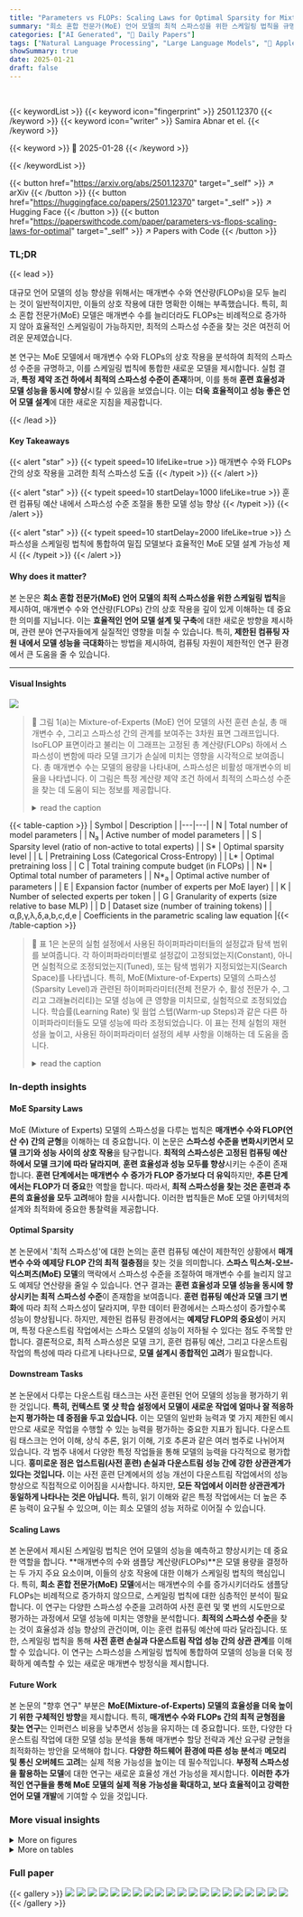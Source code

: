 ```yaml
---
title: "Parameters vs FLOPs: Scaling Laws for Optimal Sparsity for Mixture-of-Experts Language Models"
summary: "희소 혼합 전문가(MoE) 언어 모델의 최적 스파스성을 위한 스케일링 법칙을 규명"
categories: ["AI Generated", "🤗 Daily Papers"]
tags: ["Natural Language Processing", "Large Language Models", "🏢 Apple",]
showSummary: true
date: 2025-01-21
draft: false
---
```


<br>

{{< keywordList >}}
{{< keyword icon="fingerprint" >}} 2501.12370 {{< /keyword >}}
{{< keyword icon="writer" >}} Samira Abnar et el. {{< /keyword >}}
 
{{< keyword >}} 🤗 2025-01-28 {{< /keyword >}}
 
{{< /keywordList >}}

{{< button href="https://arxiv.org/abs/2501.12370" target="_self" >}}
↗ arXiv
{{< /button >}}
{{< button href="https://huggingface.co/papers/2501.12370" target="_self" >}}
↗ Hugging Face
{{< /button >}}
{{< button href="https://paperswithcode.com/paper/parameters-vs-flops-scaling-laws-for-optimal" target="_self" >}}
↗ Papers with Code
{{< /button >}}




### TL;DR


{{< lead >}}

대규모 언어 모델의 성능 향상을 위해서는 매개변수 수와 연산량(FLOPs)을 모두 늘리는 것이 일반적이지만, 이들의 상호 작용에 대한 명확한 이해는 부족했습니다. 특히, 희소 혼합 전문가(MoE) 모델은 매개변수 수를 늘리더라도 FLOPs는 비례적으로 증가하지 않아 효율적인 스케일링이 가능하지만, 최적의 스파스성 수준을 찾는 것은 여전히 어려운 문제였습니다.

본 연구는 MoE 모델에서 매개변수 수와 FLOPs의 상호 작용을 분석하여 최적의 스파스성 수준을 규명하고, 이를 스케일링 법칙에 통합한 새로운 모델을 제시합니다. 실험 결과, **특정 제약 조건 하에서 최적의 스파스성 수준이 존재**하며, 이를 통해 **훈련 효율성과 모델 성능을 동시에 향상**시킬 수 있음을 보였습니다. 이는 **더욱 효율적이고 성능 좋은 언어 모델 설계**에 대한 새로운 지침을 제공합니다.

{{< /lead >}}


#### Key Takeaways

{{< alert "star" >}}
{{< typeit speed=10 lifeLike=true >}} 매개변수 수와 FLOPs 간의 상호 작용을 고려한 최적 스파스성 도출 {{< /typeit >}}
{{< /alert >}}

{{< alert "star" >}}
{{< typeit speed=10 startDelay=1000 lifeLike=true >}} 훈련 컴퓨팅 예산 내에서 스파스성 수준 조절을 통한 모델 성능 향상 {{< /typeit >}}
{{< /alert >}}

{{< alert "star" >}}
{{< typeit speed=10 startDelay=2000 lifeLike=true >}} 스파스성을 스케일링 법칙에 통합하여 밀집 모델보다 효율적인 MoE 모델 설계 가능성 제시 {{< /typeit >}}
{{< /alert >}}

#### Why does it matter?
본 논문은 **희소 혼합 전문가(MoE) 언어 모델의 최적 스파스성을 위한 스케일링 법칙**을 제시하여, 매개변수 수와 연산량(FLOPs) 간의 상호 작용을 깊이 있게 이해하는 데 중요한 의미를 지닙니다. 이는 **효율적인 언어 모델 설계 및 구축**에 대한 새로운 방향을 제시하며, 관련 분야 연구자들에게 실질적인 영향을 미칠 수 있습니다. 특히, **제한된 컴퓨팅 자원 내에서 모델 성능을 극대화**하는 방법을 제시하여,  컴퓨팅 자원이 제한적인 연구 환경에서 큰 도움을 줄 수 있습니다.

------
#### Visual Insights



![](https://arxiv.org/html/2501.12370/x1.png)

> 🔼 그림 1(a)는 Mixture-of-Experts (MoE) 언어 모델의 사전 훈련 손실, 총 매개변수 수, 그리고 스파스성 간의 관계를 보여주는 3차원 표면 그래프입니다.  IsoFLOP 표면이라고 불리는 이 그래프는 고정된 총 계산량(FLOPs) 하에서 스파스성이 변함에 따라 모델 크기가 손실에 미치는 영향을 시각적으로 보여줍니다.  총 매개변수 수는 모델의 용량을 나타내며, 스파스성은 비활성 매개변수의 비율을 나타냅니다.  이 그림은 특정 계산량 제약 조건 하에서 최적의 스파스성 수준을 찾는 데 도움이 되는 정보를 제공합니다.
> <details>
> <summary>read the caption</summary>
> (a) IsoFLOP surface over sparsity and total parameters
> </details>





{{< table-caption >}}
| Symbol | Description |
|---|---| 
| N | Total number of model parameters |
| N<sub>a</sub> | Active number of model parameters |
| S | Sparsity level (ratio of non-active to total experts) |
| S* | Optimal sparsity level |
| L | Pretraining Loss (Categorical Cross-Entropy) |
| L* | Optimal pretraining loss |
| C | Total training compute budget (in FLOPs) |
| N* | Optimal total number of parameters |
| N*<sub>a</sub> | Optimal active number of parameters |
| E | Expansion factor (number of experts per MoE layer) |
| K | Number of selected experts per token |
| G | Granularity of experts (size relative to base MLP) |
| D | Dataset size (number of training tokens) |
| α,β,γ,λ,δ,a,b,c,d,e | Coefficients in the parametric scaling law equation |{{< /table-caption >}}

> 🔼 표 1은 논문의 실험 설정에서 사용된 하이퍼파라미터들의 설정값과 탐색 범위를 보여줍니다.  각 하이퍼파라미터별로 설정값이 고정되었는지(Constant), 아니면 실험적으로 조정되었는지(Tuned), 또는 탐색 범위가 지정되었는지(Search Space)를 나타냅니다.  특히, MoE(Mixture-of-Experts) 모델의 스파스성(Sparsity Level)과 관련된 하이퍼파라미터(전체 전문가 수, 활성 전문가 수, 그리고 그래뉼러리티)는 모델 성능에 큰 영향을 미치므로, 실험적으로 조정되었습니다. 학습률(Learning Rate) 및 웜업 스텝(Warm-up Steps)과 같은 다른 하이퍼파라미터들도 모델 성능에 따라 조정되었습니다.  이 표는 전체 실험의 재현성을 높이고, 사용된 하이퍼파라미터 설정의 세부 사항을 이해하는 데 도움을 줍니다.
> <details>
> <summary>read the caption</summary>
> Table 1: Hyperparameter configurations and search spaces
> </details>





### In-depth insights


#### MoE Sparsity Laws
MoE (Mixture of Experts) 모델의 스파스성을 다루는 법칙은 **매개변수 수와 FLOP(연산 수) 간의 균형**을 이해하는 데 중요합니다.  이 논문은 **스파스성 수준을 변화시키면서 모델 크기와 성능 사이의 상호 작용**을 탐구합니다.  **최적의 스파스성은 고정된 컴퓨팅 예산 하에서 모델 크기에 따라 달라지며**,  **훈련 효율성과 성능 모두를 향상**시키는 수준이 존재합니다. **훈련 단계에서는 매개변수 수 증가가 FLOP 증가보다 더 유익**하지만, **추론 단계에서는 FLOP가 더 중요**한 역할을 합니다. 따라서,  **최적 스파스성을 찾는 것은 훈련과 추론의 효율성을 모두 고려**해야 함을 시사합니다. 이러한 법칙들은 MoE 모델 아키텍처의 설계와 최적화에 중요한 통찰력을 제공합니다.

#### Optimal Sparsity
본 논문에서 '최적 스파스성'에 대한 논의는 훈련 컴퓨팅 예산이 제한적인 상황에서 **매개변수 수와 예제당 FLOP 간의 최적 절충점**을 찾는 것을 의미합니다.  **스파스 믹스쳐-오브-익스퍼츠(MoE) 모델**의 맥락에서 스파스성 수준을 조절하여 매개변수 수를 늘리지 않고도 예제당 연산량을 줄일 수 있습니다.  연구 결과는 **훈련 효율성과 모델 성능을 동시에 향상시키는 최적 스파스성 수준**이 존재함을 보여줍니다.  **훈련 컴퓨팅 예산과 모델 크기 변화**에 따라 최적 스파스성이 달라지며, 무한 데이터 환경에서는 스파스성이 증가할수록 성능이 향상됩니다.  하지만, 제한된 컴퓨팅 환경에서는 **예제당 FLOP의 중요성**이 커지며, 특정 다운스트림 작업에서는 스파스 모델의 성능이 저하될 수 있다는 점도 주목할 만합니다.  결론적으로, 최적 스파스성은 모델 크기, 훈련 컴퓨팅 예산, 그리고 다운스트림 작업의 특성에 따라 다르게 나타나므로, **모델 설계시 종합적인 고려**가 필요합니다.

#### Downstream Tasks
본 논문에서 다루는 다운스트림 태스크는 사전 훈련된 언어 모델의 성능을 평가하기 위한 것입니다. **특히, 컨텍스트 몇 샷 학습 설정에서 모델이 새로운 작업에 얼마나 잘 적응하는지 평가하는 데 중점을 두고 있습니다.** 이는 모델의 일반화 능력과 몇 가지 제한된 예시만으로 새로운 작업을 수행할 수 있는 능력을 평가하는 중요한 지표가 됩니다. 다운스트림 태스크는 언어 이해, 상식 추론, 읽기 이해, 기호 추론과 같은 여러 범주로 나뉘어져 있습니다. 각 범주 내에서 다양한 특정 작업들을 통해 모델의 능력을 다각적으로 평가합니다.  **흥미로운 점은 업스트림(사전 훈련) 손실과 다운스트림 성능 간에 강한 상관관계가 있다는 것입니다.**  이는 사전 훈련 단계에서의 성능 개선이 다운스트림 작업에서의 성능 향상으로 직접적으로 이어짐을 시사합니다. 하지만, **모든 작업에서 이러한 상관관계가 동일하게 나타나는 것은 아닙니다.**  특히, 읽기 이해와 같은 특정 작업에서는 더 높은 추론 능력이 요구될 수 있으며, 이는 희소 모델의 성능 저하로 이어질 수 있습니다.

#### Scaling Laws
본 논문에서 제시된 스케일링 법칙은 언어 모델의 성능을 예측하고 향상시키는 데 중요한 역할을 합니다. **매개변수의 수와 샘플당 계산량(FLOPs)**은 모델 용량을 결정하는 두 가지 주요 요소이며, 이들의 상호 작용에 대한 이해가 스케일링 법칙의 핵심입니다. 특히, **희소 혼합 전문가(MoE) 모델**에서는 매개변수의 수를 증가시키더라도 샘플당 FLOPs는 비례적으로 증가하지 않으므로, 스케일링 법칙에 대한 심층적인 분석이 필요합니다. 이 연구는 다양한 스파스성 수준을 고려하여 사전 훈련 및 몇 번의 시도만으로 평가하는 과정에서 모델 성능에 미치는 영향을 분석합니다. **최적의 스파스성 수준**을 찾는 것이 효율성과 성능 향상의 관건이며, 이는 훈련 컴퓨팅 예산에 따라 달라집니다. 또한, 스케일링 법칙을 통해 **사전 훈련 손실과 다운스트림 작업 성능 간의 상관 관계**를 이해할 수 있습니다. 이 연구는 스파스성을 스케일링 법칙에 통합하여 모델의 성능을 더욱 정확하게 예측할 수 있는 새로운 매개변수 방정식을 제시합니다.

#### Future Work
본 논문의 "향후 연구" 부분은 **MoE(Mixture-of-Experts) 모델의 효율성을 더욱 높이기 위한 구체적인 방향**을 제시합니다. 특히, **매개변수 수와 FLOPs 간의 최적 균형점을 찾는 연구**는 인퍼런스 비용을 낮추면서 성능을 유지하는 데 중요합니다. 또한, 다양한 다운스트림 작업에 대한 모델 성능 분석을 통해 매개변수 할당 전략과 계산 요구량 균형을 최적화하는 방안을 모색해야 합니다.  **다양한 하드웨어 환경에 따른 성능 분석**과 **메모리 및 통신 오버헤드 고려**는 실제 적용 가능성을 높이는 데 필수적입니다.  **부정적 스파스성을 활용하는 모델**에 대한 연구는 새로운 효율성 개선 가능성을 제시합니다.  **이러한 추가적인 연구들을 통해 MoE 모델의 실제 적용 가능성을 확대하고, 보다 효율적이고 강력한 언어 모델 개발**에 기여할 수 있을 것입니다.


### More visual insights

<details>
<summary>More on figures
</summary>


![](https://arxiv.org/html/2501.12370/x2.png)

> 🔼 이 그림은 고정된 컴퓨팅 예산 하에서, 희소 혼합 전문가(MoE) 언어 모델의 성능에 대한 매개변수 수와 활성 매개변수 수의 상호 작용을 보여줍니다.  모델 크기(활성 매개변수)와 희소성 수준을 변화시키면서 손실을 시각화하여, 최적의 희소성 수준을 찾는 데 도움이 됩니다.  즉, 계산 효율성을 유지하면서 모델 성능을 최대화하는 희소성 수준을 보여주는 표면을 나타냅니다.
> <details>
> <summary>read the caption</summary>
> (b) IsoFLOP surface over sparsity and active parameters
> </details>



![](https://arxiv.org/html/2501.12370/x3.png)

> 🔼 그림 1은 사전 학습 손실(L), 총 매개변수(N) 및 활성 매개변수(Na)와 스파스성(S)에 대한 등량 FLOP 표면을 보여줍니다. 실험 데이터를 사용하여 N(또는 Na), S 및 상호 작용을 L에 매핑하는 다항식 함수를 적합했습니다. 두 적합 모두 홀드아웃 집합에서 0.0001의 MSE 손실을 달성했습니다. 이러한 결과는 고정된 계산 예산의 경우 모델 스파스성을 높이면 사전 학습 손실이 감소한다는 것을 나타냅니다. 최적 모델 크기를 고려할 때 총 매개변수(N)(그림 a)와 활성 매개변수(Na)(그림 b)에 대해 반대되는 추세를 관찰했습니다. 그림 8에는 다양한 총 계산 예산(C)에 대한 결과가 나와있습니다.
> <details>
> <summary>read the caption</summary>
> Figure 1: IsoFLOP surface over observed pretraining loss 𝐋𝐋\mathbf{L}bold_L, model size (in terms of total 𝐍𝐍\mathbf{N}bold_N and active parameters 𝐍𝐚subscript𝐍𝐚\mathbf{N_{a}}bold_N start_POSTSUBSCRIPT bold_a end_POSTSUBSCRIPT), and sparsity 𝐒𝐒\mathbf{S}bold_S. We fit a polynomial function mapping 𝐍𝐍\mathbf{N}bold_N (or 𝐍𝐚subscript𝐍𝐚\mathbf{N_{a}}bold_N start_POSTSUBSCRIPT bold_a end_POSTSUBSCRIPT), 𝐒𝐒\mathbf{S}bold_S, and their interaction to 𝐋𝐋\mathbf{L}bold_L, using empirical data. Both fits achieve an MSE loss of 0.0001 on a held-out set. These results indicate that for a fixed compute budget, increasing model sparsity leads to a reduction in pretraining loss. When considering optimal model size, we observe opposite trends for total parameters (𝐍𝐍\mathbf{N}bold_N) (Figure a) versus active parameters (𝐍𝐚subscript𝐍𝐚\mathbf{N_{a}}bold_N start_POSTSUBSCRIPT bold_a end_POSTSUBSCRIPT) (Figure b). (Figure 8 includes results Section D.1 for different total compute budgets C𝐶Citalic_C.)
> </details>



![](https://arxiv.org/html/2501.12370/x4.png)

> 🔼 그림 2는 고정된 컴퓨팅 예산(C=1e20) 하에서, sparsity (S)와 모델 크기 (N)가 손실(L)에 미치는 영향을 분석한 것입니다. 이 그림은 (a) N을 고정하고 S를 변화시켜 최적의 S를 찾고, (b) S를 고정하고 N을 변화시켜 최적의 N을 찾고, (c) S를 고정하고 활성 파라미터(Na)를 변화시켜 최적의 Na를 찾는 세 가지 방법으로 최적점을 확인합니다. 그림에서 보여주듯이, (a) 최적 sparsity S는 모델 크기 N이 증가함에 따라 증가하며 1에 수렴하고, (b)와 (c)에서는 최적 모델 크기 N과 활성 파라미터 수 Na가 sparsity S의 증가에 따라 각각 증가 및 감소하는 것을 알 수 있습니다. 부록 D.1의 그림 9에서는 다른 총 훈련 컴퓨팅 예산에 대한 결과를 보여줍니다.
> <details>
> <summary>read the caption</summary>
> Figure 2: IsoFLOP slices along Sparsity and Model Size (C=1⁢e⁢20𝐶1𝑒20C=1e20italic_C = 1 italic_e 20). We use fitted isoFLOP surfaces (Section 2) to analyze how sparsity 𝐒𝐒\mathbf{S}bold_S and model size 𝐍𝐍\mathbf{N}bold_N impact the loss 𝐋𝐋\mathbf{L}bold_L for a fixed compute budget. We identify optimal points by (a) fixing 𝐍𝐍\mathbf{N}bold_N and varying 𝐒𝐒\mathbf{S}bold_S, (b) fixing 𝐒𝐒\mathbf{S}bold_S and varying 𝐍𝐍\mathbf{N}bold_N and (c) fixing 𝐒𝐒\mathbf{S}bold_S and varying active parameters 𝐍𝐚subscript𝐍𝐚\mathbf{N_{a}}bold_N start_POSTSUBSCRIPT bold_a end_POSTSUBSCRIPT. Observe that (a) the optimal sparsity S𝑆Sitalic_S increases with increasing model size N𝑁Nitalic_N and converges to 1 while (b) and (c) show that the optimal model size N𝑁Nitalic_N and active parameter count Nasubscript𝑁𝑎N_{a}italic_N start_POSTSUBSCRIPT italic_a end_POSTSUBSCRIPT increase and decrease respectively with increasing sparsity levels. (see Figure 9 in Section D.1 for other total training compute budgets.)
> </details>



![](https://arxiv.org/html/2501.12370/x5.png)

> 🔼 그림 3은 모델 크기, 활성 매개변수 수, 그리고 스파스성에 따른 손실에 대한 컴퓨팅 예산의 영향을 보여줍니다. 모든 컴퓨팅 예산에서 (a) 최적 모델 크기 N은 스파스성이 증가함에 따라 증가하고, (b) 최적 활성 매개변수 수 Na는 스파스성이 증가함에 따라 감소하며, (c) 손실 L은 스파스성이 증가함에 따라 감소합니다. 이 그림은 훈련 컴퓨팅 예산이 증가함에 따라 모델 크기와 스파스성 간의 상호 작용에 미치는 영향을 보여주는 추가 분석을 제공합니다.
> <details>
> <summary>read the caption</summary>
> Figure 3:  Effect of compute budget on model size, number of active parameters and loss with sparsity. Across all compute budgets, we observe that (a) the optimal model size N𝑁Nitalic_N increases with sparsity, (b) the optimal number of active parameters Nasubscript𝑁𝑎N_{a}italic_N start_POSTSUBSCRIPT italic_a end_POSTSUBSCRIPT decreases with sparsity, and (c) the loss L𝐿Litalic_L decreases with sparsity.
> </details>



![](https://arxiv.org/html/2501.12370/x6.png)

> 🔼 이 그림은 주어진 훈련 컴퓨팅 예산 하에서 최적의 MoE(Mixture-of-Experts) 스파스(sparsity) 수준이 모델의 파라미터 수와 훈련 컴퓨팅 예산에 따라 어떻게 변하는지 보여줍니다. x축은 로그 스케일로 표현된 총 파라미터 수를 나타내고, y축은 최적의 MoE 스파스 수준을 나타냅니다.  다양한 훈련 컴퓨팅 예산(C)에 대한 최적 스파스 수준(S*)의 변화를 보여주는 여러 선이 그려져 있습니다. 이 그림은 훈련 컴퓨팅 예산과 모델 크기가 MoE 스파스성과 최적화된 모델 성능 간의 상호 작용에 미치는 영향을 시각적으로 보여줍니다.
> <details>
> <summary>read the caption</summary>
> Figure 4: Effect of training budget C𝐶Citalic_C and total parameters N𝑁Nitalic_N on MoE sparsity. Optimal MoE sparsity S∗superscript𝑆S^{*}italic_S start_POSTSUPERSCRIPT ∗ end_POSTSUPERSCRIPT changes with respect to the total number of parameters N𝑁Nitalic_N and the training budget C𝐶Citalic_C. The x𝑥xitalic_x-axis represents the total parameters N𝑁Nitalic_N on a logarithmic scale, and the y𝑦yitalic_y-axis shows the optimal MoE sparsity S∗superscript𝑆S^{*}italic_S start_POSTSUPERSCRIPT ∗ end_POSTSUPERSCRIPT.
> </details>



![](https://arxiv.org/html/2501.12370/x7.png)

> 🔼 본 그림은 사전 학습 손실(업스트림)과 다양한 다운스트림 작업의 성능 간의 관계를 보여줍니다. 모든 다운스트림 작업에서 사전 학습 손실이 감소함에 따라 다운스트림 작업의 성능이 향상되는 밀접한 관계를 보여줍니다. 이는 희소성 수준에 관계없이 일관되게 나타나며, 사전 학습 성능이 다운스트림 작업 성능에 상당한 영향을 미침을 보여줍니다. 그러나, 읽기 이해 작업의 경우, 더 희소한 모델이 밀집 모델보다 성능이 떨어질 수 있습니다. 이는 더 적은 계산 비용으로 인해 발생할 수 있으며, 이에 대한 추가적인 분석이 필요합니다.
> <details>
> <summary>read the caption</summary>
> Figure 5:  Effect of sparsity on downstream vs upstream performance. Downstream error shows a tight relationship with pretraining (“upstream”) loss across downstream tasks across all sparsity levels.
> </details>



![](https://arxiv.org/html/2501.12370/x8.png)

> 🔼 이 그림은 논문의 5장 '스파스성을 스케일링 법칙에 통합하기'에서 제시된 매개변수 스케일링 법칙을 데이터에 적합시키는 과정을 보여줍니다.  (a)는 계수를 추정하는 데 사용된 데이터에 대한 적합도를, (b)는 보유된 데이터 세트에 대한 스케일링 법칙의 유효성 검사 결과를 보여줍니다.  그림 (a)는 추정된 매개변수를 사용하여 생성된 손실과 실제 관찰된 손실 간의 관계를 보여주는 산점도입니다. 그림 (b)는 독립적인 데이터 세트에 대한 모델의 예측 성능을 평가한 결과입니다.  이는 제안된 스케일링 법칙의 정확성과 일반화 능력을 평가하는 데 중요한 부분입니다.
> <details>
> <summary>read the caption</summary>
> (a) Fit on data used to estimate coefficients.
> </details>



![](https://arxiv.org/html/2501.12370/x9.png)

> 🔼 그림 6(b)는 제시된 매개변수화된 스케일링 법칙의 예측 성능을 검증하기 위해 사용된 홀드아웃 데이터셋에 대한 결과를 보여줍니다.  이 그림은 스케일링 법칙이 훈련 연산량이 최적화된 모델에 대해 얼마나 잘 일반화되는지 보여줍니다.  x축은 실제 손실을, y축은 예측 손실을 나타냅니다.  각 점은 특정 모델 크기와 데이터셋 크기를 나타내며, 직선 y=x는 완벽한 예측을 나타냅니다. 점들이 직선에서 얼마나 벗어나 있는지 확인하면 모델의 예측 정확도를 평가할 수 있습니다.
> <details>
> <summary>read the caption</summary>
> (b) Validating scaling law on held-out dataset.
> </details>



![](https://arxiv.org/html/2501.12370/x10.png)

> 🔼 그림 6은 계산량 최적화 모델 학습에서 얻은 데이터에 대한 스케일링 법칙 적합을 보여줍니다. (a)는 등식 6의 계수를 추정하는 데 사용된 데이터에 대한 적합을, (b)는 샘플 외 검증을 위해 S=0.98인 모든 데이터 지점을 제외하고 보류 데이터 세트에 대한 계수의 유효성을 보여줍니다.
> <details>
> <summary>read the caption</summary>
> Figure 6: Scaling law fit on data obtained from training compute-optimal models. Figure 6(a) shows the fit on the data used to estimate the coefficients for equation 6, while Figure 6(b) validates these coefficients on a held-out dataset. All data points with S=0.98𝑆0.98S=0.98italic_S = 0.98 were excluded from the fitting process for out-of-sample validation.
> </details>



![](https://arxiv.org/html/2501.12370/x11.png)

> 🔼 그림 7은 Mixture-of-Experts(MoE) 모델에 대한 FLOPs 추정 방식의 정확도를 보여줍니다. 이 그림은 본 논문의 등식 (9)를 사용하여 계산된 MoE FLOPs 추정값과 6NaD 추정값의 비율을 모델의 총 파라미터 수의 함수로 나타냅니다. 고정된 context 길이 D=2048을 사용하여 실험에서 얻은 결과를 보여줍니다. 이 그림을 통해 MoE 모델에 대한 6NaD 추정 방식의 정확도를 파라미터 수에 따라 확인할 수 있습니다.
> <details>
> <summary>read the caption</summary>
> Figure 7: Accuracy of 6⁢Na⁢D6subscript𝑁𝑎𝐷6N_{a}D6 italic_N start_POSTSUBSCRIPT italic_a end_POSTSUBSCRIPT italic_D FLOPs Estimator for MoEs. Ratio of the MoE FLOPs estimator (Equation 9) to the 6⁢Na⁢D6subscript𝑁𝑎𝐷6N_{a}D6 italic_N start_POSTSUBSCRIPT italic_a end_POSTSUBSCRIPT italic_D estimator as a function of the total number of parameters, for a fixed context length of D=2048𝐷2048D=2048italic_D = 2048, used in our experiments.
> </details>



![](https://arxiv.org/html/2501.12370/x12.png)

> 🔼 그림 8은 다양한 연산 예산(compute budget) 하에서 총 파라미터 수(N), MoE 스파스(S), 그리고 사전 훈련 손실(L)에 대한 IsoFLOP 표면을 보여줍니다. 각 행은 3e19, 6e19, 1e20, 3e20, 1e21의 예산으로 훈련된 모델을 사용하여 적합된 IsoFLOP 표면에 해당합니다. 왼쪽 하위 그림은 총 파라미터 수(N)와 스파스 수준(S)을 사전 훈련 손실(L)에 매핑하는 IsoFLOP 표면을 시각화합니다. 오른쪽 하위 그림은 보류된 데이터에 대한 추정 사전 훈련 손실과 실제 사전 훈련 손실의 상관 관계를 보여줍니다. 종합적으로 이러한 결과는 IsoFLOP 표면이 모델 크기와 MoE 스파스가 사전 훈련 손실에 미치는 영향을 이해하는 데 정확한 근사치임을 보여줍니다.
> <details>
> <summary>read the caption</summary>
> Figure 8:  IsoFLOP surfaces over total parameters N𝑁Nitalic_N, MoE sparsity S𝑆Sitalic_S, and pretraining loss L𝐿Litalic_L for different compute budgets. The rows correspond to IsoFLOP surface fitted using models trained with a budget of 3e19, 6e19, 1e20, 3e20, and 1e21. The subplots on the left visualize IsoFLOP surfaces mapping total parameters N𝑁Nitalic_N and sparsity level S𝑆Sitalic_S to pretraining loss L𝐿Litalic_L. The subplots on the right correlate the ground-truth pretraining loss with the estimated pretraining loss on held-out data. Taken together, these results show that isoFLOP surfaces are accurate proxies for understanding how model size and MoE sparsity jointly impact pretraining loss.
> </details>



![](https://arxiv.org/html/2501.12370/x13.png)

> 🔼 그림 9는 학습 컴퓨팅 예산에 따라 최적의 MoE 구성이 예측 가능하게 변화하는 것을 보여줍니다. 각 행은 주어진 학습 컴퓨팅 예산에 대해 최적의 MoE 스파스성 (S*), 총 매개변수 (N*), 활성 매개변수 (Na*)가 어떻게 변하는지 분석한 결과입니다. 왼쪽 하위 그림은 (a) 학습 컴퓨팅 예산이 증가함에 따라 최소 사전 학습 손실을 가진 모델 크기(N)가 증가하고 (b) 학습 컴퓨팅 예산보다 작은 모델의 경우에는(예산이 증가함에 따라 증가), 스파스 MoE보다 조밀한 모델(즉, 스파스성 0%)이 더 좋은 성능을 보인다는 것을 보여줍니다. 두 번째와 세 번째 패널의 하위 그림은 (a) MoE 스파스성이 증가함에 따라 최적의 총 매개변수(N*)가 증가하고 최적의 활성 매개변수(Na*)가 감소하며 (b) 고정된 스파스성 수준에서 예산이 증가함에 따라 최적의 총 매개변수와 활성 매개변수가 모두 증가함을 보여줍니다.
> <details>
> <summary>read the caption</summary>
> Figure 9:  Optimal MoE configurations predictably change with training compute budget. Each row corresponds to an analysis of how optimal MoE sparsity S∗superscript𝑆S^{*}italic_S start_POSTSUPERSCRIPT ∗ end_POSTSUPERSCRIPT, total parameters N∗superscript𝑁N^{*}italic_N start_POSTSUPERSCRIPT ∗ end_POSTSUPERSCRIPT, and active parameters Na∗subscriptsuperscript𝑁𝑎N^{*}_{a}italic_N start_POSTSUPERSCRIPT ∗ end_POSTSUPERSCRIPT start_POSTSUBSCRIPT italic_a end_POSTSUBSCRIPT change for a given training budget. The subplots on the left show that (a) increasing the training budget increases the model size N𝑁Nitalic_N (denoted with black dots) with the minimum pretraining loss and (b) for models smaller than a threshold (which increases with training budget), dense models (i.e., 0%percent00\%0 % sparsity) fare better than sparse MoEs. The subplots in the second and third panel show that (a) increasing MoE sparsity increases the optimal total parameters N∗superscript𝑁N^{*}italic_N start_POSTSUPERSCRIPT ∗ end_POSTSUPERSCRIPT and decreases the optimal active parameters Na∗subscriptsuperscript𝑁𝑎N^{*}_{a}italic_N start_POSTSUPERSCRIPT ∗ end_POSTSUPERSCRIPT start_POSTSUBSCRIPT italic_a end_POSTSUBSCRIPT. In both cases, for a fixed sparsity level, increasing the budget shifts increases the optimal total and active parameters.
> </details>



![](https://arxiv.org/html/2501.12370/x14.png)

> 🔼 그림 10은 업스트림 사전 훈련 손실(x축)과 다운스트림 작업 성능(y축) 간의 관계를 특정 작업에 대해 보여줍니다. 각 하위 그림은 특정 작업에 대한 업스트림 사전 훈련 손실과 다운스트림 작업 성능 간의 관계를 보여줍니다. 섹션 4의 결과와 마찬가지로, MoE 스파스성 수준은 업스트림 사전 훈련 손실과 다운스트림 작업 성능 간의 관계를 변경하지 않는다는 것을 알 수 있습니다. 이 그림은 다양한 다운스트림 작업에서 사전 훈련 손실과 성능 간의 관계가 MoE 스파스성 수준에 따라 어떻게 변하는지 보여줍니다.
> <details>
> <summary>read the caption</summary>
> Figure 10:  Downstream task performance vs. upstream pre-training loss. Each subplot shows the relationship between upstream pre-training loss (x-axis) and downstream task performance (y-axis) for a specific task. Similar to our results in Section 4, we find that the MoE sparsity level does not change the relationship between upstream pre-training loss and downstream task performance.
> </details>



![](https://arxiv.org/html/2501.12370/x15.png)

> 🔼 그림 11은 다양한 훈련 연산량 예산에서 MoE(Mixture-of-Experts)의 sparsity가 pretraining loss에 미치는 영향을 보여줍니다. sparsity가 증가함에 따라 검증 loss는 모든 연산량 예산에서 감소하며, 더 큰 예산(더 어두운 선)일수록 각 sparsity 수준에서 더 낮은 loss를 달성합니다. 이러한 경향은 3장의 결과와 일치하며, sparsity를 증가시키면 모든 훈련 연산량 예산에서 최적의 pretraining loss가 감소함을 보여줍니다.
> <details>
> <summary>read the caption</summary>
> Figure 11:  Effect of MoE sparsity on pretraining loss across different training compute budgets. As sparsity increases, the validation loss decreases for all compute budgets, with larger budgets (darker lines) achieving lower losses at each sparsity level. This trend is consistent with the findings from Section 3, demonstrating that increasing sparsity reduces the optimal pretraining loss across all compute budgets.
> </details>



![](https://arxiv.org/html/2501.12370/x16.png)

> 🔼 그림 12는 고정된 훈련 컴퓨팅 예산 하에서 다양한 훈련 컴퓨팅 예산에 걸쳐 최적의 총 매개변수와 활성 매개변수에 대한 MoE 스파스티의 효과를 보여줍니다. 각 행은 고정된 훈련 예산에 대해 스파스티 수준의 함수로 총 매개변수와 활성 매개변수의 변화를 보여줍니다. 스파스티가 증가함에 따라 최적의 총 매개변수는 증가하고 최적의 활성 매개변수는 감소하는데, 이는 2절(그림 2)의 결과와 일치합니다. 더 큰 훈련 컴퓨팅 예산은 모든 스파스티 수준에서 더 높은 최적의 (총 및 활성) 매개변수를 초래합니다.
> <details>
> <summary>read the caption</summary>
> Figure 12:  Effect of MoE sparsity on optimal total and active parameters across different training compute budgets. Each row shows the change in total and active parameters as a function of sparsity level for fixed training budgets. Increasing sparsity leads to an increase in the optimal total parameters while reducing the optimal active parameters, consistent with our findings in Section 2 (Figure 2). Larger training compute budgets result in higher optimal (total and active) parameters across all sparsity levels.
> </details>



</details>




<details>
<summary>More on tables
</summary>


{{< table-caption >}}
| Hyperparameter | Configuration | Search Space |
|---|---|---|
| Sparsity Level | Tuned | {0,25,50,75,90,95,98}% |
| Number of Total Experts | Tuned | Adjusted depending on sparsity |
| Number of Active Experts | Tuned | Adjusted depending on sparsity |
| Granularity | Tuned | {1,2} |
| Learning Rate | Tuned | [0.003,0.002,0.001] |
| Load Balancing Factor | Tuned | {0.02,0.05} |
| Warm-up Steps | Tuned | {2,5,10}% |
| Batch Size | Constant | 1024 |
| Jitter Noise | Constant | 0 |
| z-Loss | Constant | 0 |
| z-Router Loss | Constant | 0.001 |
| QK Norm | Constant | Applied |{{< /table-caption >}}
> 🔼 표 2는 논문의 등식 6에서 계수를 추정하는 데 사용된 초기값을 보여줍니다.  이 표는 각 계수에 대해 사용된 초기값의 범위를 보여주며,  논문에서 제시된 매개변수화된 확장 법칙 모델을 학습시키는 데 사용된 최적화 알고리즘인 L-BFGS의 초기화에 중요한 역할을 합니다. 이 초기값들은 최종 추정값을 얻기 위한 반복적인 최적화 과정의 시작점을 제공합니다.
> <details>
> <summary>read the caption</summary>
> Table 2: Initial values used to estimate coefficients in Equation 6.
> </details>

{{< table-caption >}}
| Coefficients | Initial Values |
|---|---| 
| \log(a), \log(b), \log(c), \log(d) | \left[0,10,20\right] |
| \alpha, \beta, \gamma | \left[0,0.25,0.5,0.75,1,1.25\right] |
| \lambda, \delta | \left[-1,-0.5,0,0.5,1\right] |
| \log(e) | 1.5 |{{< /table-caption >}}
> 🔼 표 3은 논문의 등식 6에서 계수를 추정하기 위해 사용된 추정값을 보여줍니다. 이 표는 다양한 매개변수(α, β, γ, λ, δ, a, b, c, d, e)에 대한 추정값을 제공하며, 이러한 매개변수는 논문에서 제시된 파라메트릭 스케일링 법칙 모델의 성능을 평가하는 데 사용됩니다.  추정된 모델 계수의 성능은 보유 데이터 세트에 대한 평균 제곱 오차와 허버 손실 오차로 측정되며, 이는 표에 함께 제시되어 있습니다.
> <details>
> <summary>read the caption</summary>
> Table 3: Estimated values for coefficients in Equation 6.
> </details>

</details>




### Full paper

{{< gallery >}}
<img src="paper_images/1.png" class="grid-w50 md:grid-w33 xl:grid-w25" />
<img src="paper_images/2.png" class="grid-w50 md:grid-w33 xl:grid-w25" />
<img src="paper_images/3.png" class="grid-w50 md:grid-w33 xl:grid-w25" />
<img src="paper_images/4.png" class="grid-w50 md:grid-w33 xl:grid-w25" />
<img src="paper_images/5.png" class="grid-w50 md:grid-w33 xl:grid-w25" />
<img src="paper_images/6.png" class="grid-w50 md:grid-w33 xl:grid-w25" />
<img src="paper_images/7.png" class="grid-w50 md:grid-w33 xl:grid-w25" />
<img src="paper_images/8.png" class="grid-w50 md:grid-w33 xl:grid-w25" />
<img src="paper_images/9.png" class="grid-w50 md:grid-w33 xl:grid-w25" />
<img src="paper_images/10.png" class="grid-w50 md:grid-w33 xl:grid-w25" />
<img src="paper_images/11.png" class="grid-w50 md:grid-w33 xl:grid-w25" />
<img src="paper_images/12.png" class="grid-w50 md:grid-w33 xl:grid-w25" />
<img src="paper_images/13.png" class="grid-w50 md:grid-w33 xl:grid-w25" />
<img src="paper_images/14.png" class="grid-w50 md:grid-w33 xl:grid-w25" />
<img src="paper_images/15.png" class="grid-w50 md:grid-w33 xl:grid-w25" />
<img src="paper_images/16.png" class="grid-w50 md:grid-w33 xl:grid-w25" />
<img src="paper_images/17.png" class="grid-w50 md:grid-w33 xl:grid-w25" />
<img src="paper_images/18.png" class="grid-w50 md:grid-w33 xl:grid-w25" />
<img src="paper_images/19.png" class="grid-w50 md:grid-w33 xl:grid-w25" />
<img src="paper_images/20.png" class="grid-w50 md:grid-w33 xl:grid-w25" />
{{< /gallery >}}